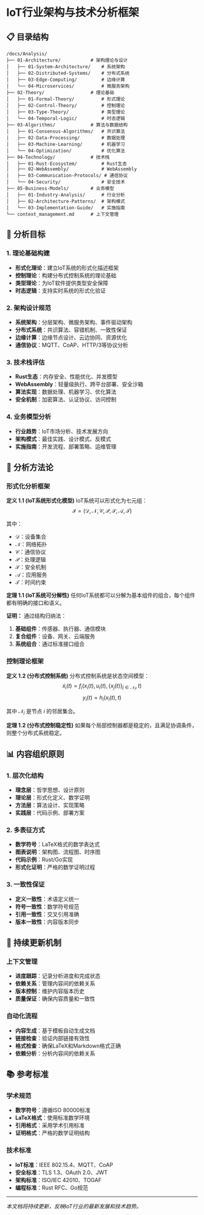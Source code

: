 # IoT行业架构与技术分析框架

## 📋 目录结构

```
/docs/Analysis/
├── 01-Architecture/           # 架构理论与设计
│   ├── 01-System-Architecture/    # 系统架构
│   ├── 02-Distributed-Systems/    # 分布式系统
│   ├── 03-Edge-Computing/         # 边缘计算
│   └── 04-Microservices/          # 微服务架构
├── 02-Theory/                 # 理论基础
│   ├── 01-Formal-Theory/          # 形式理论
│   ├── 02-Control-Theory/         # 控制理论
│   ├── 03-Type-Theory/            # 类型理论
│   └── 04-Temporal-Logic/         # 时态逻辑
├── 03-Algorithms/             # 算法与数据结构
│   ├── 01-Consensus-Algorithms/   # 共识算法
│   ├── 02-Data-Processing/        # 数据处理
│   ├── 03-Machine-Learning/       # 机器学习
│   └── 04-Optimization/           # 优化算法
├── 04-Technology/             # 技术栈
│   ├── 01-Rust-Ecosystem/         # Rust生态
│   ├── 02-WebAssembly/            # WebAssembly
│   ├── 03-Communication-Protocols/ # 通信协议
│   └── 04-Security/               # 安全技术
├── 05-Business-Models/        # 业务模型
│   ├── 01-Industry-Analysis/      # 行业分析
│   ├── 02-Architecture-Patterns/  # 架构模式
│   └── 03-Implementation-Guide/   # 实施指南
└── context_management.md      # 上下文管理
```

## 🎯 分析目标

### 1. 理论基础构建

- **形式化理论**：建立IoT系统的形式化描述框架
- **控制理论**：构建分布式控制系统的理论基础
- **类型理论**：为IoT软件提供类型安全保障
- **时态逻辑**：支持实时系统的形式化验证

### 2. 架构设计规范

- **系统架构**：分层架构、微服务架构、事件驱动架构
- **分布式系统**：共识算法、容错机制、一致性保证
- **边缘计算**：边缘节点设计、云边协同、资源优化
- **通信协议**：MQTT、CoAP、HTTP/3等协议分析

### 3. 技术栈评估

- **Rust生态**：内存安全、性能优化、并发模型
- **WebAssembly**：轻量级执行、跨平台部署、安全沙箱
- **算法实现**：数据处理、机器学习、优化算法
- **安全机制**：加密算法、认证协议、访问控制

### 4. 业务模型分析

- **行业趋势**：IoT市场分析、技术发展方向
- **架构模式**：最佳实践、设计模式、反模式
- **实施指南**：开发流程、部署策略、运维管理

## 🔬 分析方法论

### 形式化分析框架

**定义 1.1 (IoT系统形式化模型)**
IoT系统可以形式化为七元组：
$$\mathcal{I} = (\mathcal{D}, \mathcal{N}, \mathcal{C}, \mathcal{P}, \mathcal{S}, \mathcal{A}, \mathcal{T})$$

其中：

- $\mathcal{D}$：设备集合
- $\mathcal{N}$：网络拓扑
- $\mathcal{C}$：通信协议
- $\mathcal{P}$：处理逻辑
- $\mathcal{S}$：安全机制
- $\mathcal{A}$：应用服务
- $\mathcal{T}$：时间约束

**定理 1.1 (IoT系统可分解性)**
任何IoT系统都可以分解为基本组件的组合，每个组件都有明确的接口和语义。

**证明：** 通过结构归纳法：

1. **基础组件**：传感器、执行器、通信模块
2. **复合组件**：设备、网关、云端服务
3. **系统组合**：通过标准接口组合

### 控制理论框架

**定义 1.2 (分布式控制系统)**
分布式控制系统是状态空间模型：
$$\dot{x}_i(t) = f_i(x_i(t), u_i(t), \{x_j(t)\}_{j \in \mathcal{N}_i}, t)$$
$$y_i(t) = h_i(x_i(t), t)$$

其中 $\mathcal{N}_i$ 是节点 $i$ 的邻居集合。

**定理 1.2 (分布式控制稳定性)**
如果每个局部控制器都是稳定的，且满足协调条件，则整个分布式系统稳定。

## 📊 内容组织原则

### 1. 层次化结构

- **理念层**：哲学思想、设计原则
- **理论层**：形式化定义、数学证明
- **方法层**：算法设计、实现策略
- **实践层**：代码示例、部署方案

### 2. 多表征方式

- **数学符号**：LaTeX格式的数学表达式
- **图表说明**：架构图、流程图、时序图
- **代码示例**：Rust/Go实现
- **形式化证明**：严格的数学证明过程

### 3. 一致性保证

- **定义一致性**：术语定义统一
- **符号一致性**：数学符号规范
- **引用一致性**：交叉引用准确
- **版本一致性**：内容版本同步

## 🚀 持续更新机制

### 上下文管理

- **进度跟踪**：记录分析进度和完成状态
- **依赖关系**：管理内容间的依赖关系
- **版本控制**：维护内容版本历史
- **质量保证**：确保内容质量和一致性

### 自动化流程

- **内容生成**：基于模板自动生成文档
- **链接检查**：验证内部链接有效性
- **格式检查**：确保LaTeX和Markdown格式正确
- **依赖分析**：分析内容间的依赖关系

## 📚 参考标准

### 学术规范

- **数学符号**：遵循ISO 80000标准
- **LaTeX格式**：使用标准数学环境
- **引用格式**：采用学术引用标准
- **证明格式**：严格的数学证明结构

### 技术标准

- **IoT标准**：IEEE 802.15.4、MQTT、CoAP
- **安全标准**：TLS 1.3、OAuth 2.0、JWT
- **架构标准**：ISO/IEC 42010、TOGAF
- **编程标准**：Rust RFC、Go规范

---

*本文档将持续更新，反映IoT行业的最新发展和技术趋势。*
